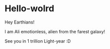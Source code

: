 # Hello-wolrd

Hey Earthians!

I am Ali emotionless, alien from the farest galaxy!

See you in 1 trillion Light-year :D
